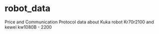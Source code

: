 # robot_data

Price and Communication Protocol data about Kuka robot Kr70r2100 and kewei kw1080B - 2200
